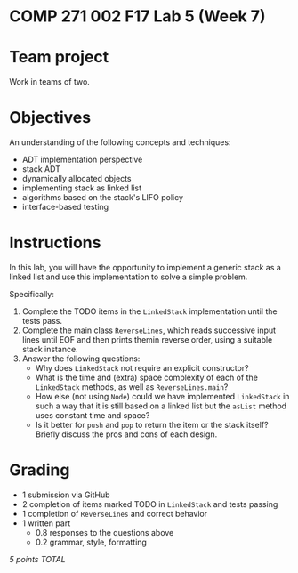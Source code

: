 # COMP 271 002 F17 Lab 5 (Week 7)

# Team project

Work in teams of two.

# Objectives

An understanding of the following concepts and techniques:

- ADT implementation perspective
- stack ADT
- dynamically allocated objects
- implementing stack as linked list
- algorithms based on the stack's LIFO policy
- interface-based testing

# Instructions

In this lab, you will have the opportunity to implement a generic stack as a linked list and use this implementation to solve a simple problem.

Specifically:

1. Complete the TODO items in the `LinkedStack` implementation until the tests pass.
1. Complete the main class `ReverseLines`, which reads successive input lines until EOF and then prints themin reverse order, using a suitable stack instance.
1. Answer the following questions:
   - Why does `LinkedStack` not require an explicit constructor?
   - What is the time and (extra) space complexity of each of the `LinkedStack` methods, as well as `ReverseLines.main`?
   - How else (not using `Node`) could we have implemented `LinkedStack` in such a way that it is still based on a linked list but the `asList` method uses constant time and space?
   - Is it better for `push` and `pop` to return the item or the stack itself?
    Briefly discuss the pros and cons of each design.

# Grading

- 1 submission via GitHub
- 2 completion of items marked TODO in `LinkedStack` and tests passing
- 1 completion of `ReverseLines` and correct behavior
- 1 written part
  - 0.8 responses to the questions above
  - 0.2 grammar, style, formatting

*5 points TOTAL*